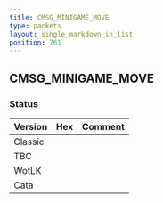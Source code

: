 ```yaml
---
title: CMSG_MINIGAME_MOVE
type: packets
layout: single_markdown_in_list
position: 761
---
```


## CMSG_MINIGAME_MOVE

### Status

Version | Hex | Comment
---------- | ---------- | ---------- 
Classic |  |  
TBC |  |  
WotLK |  |  
Cata |  |  
